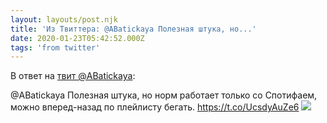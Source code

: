 ```yaml
---
layout: layouts/post.njk
title: 'Из Твиттера: @ABatickaya Полезная штука, но...'
date: 2020-01-23T05:42:52.000Z
tags: 'from twitter'
---
```

В ответ на [твит @ABatickaya](https://twitter.com/_/status/1217749016546553858):

@ABatickaya Полезная штука, но норм работает только со Спотифаем, можно вперед-назад по плейлисту бегать. https://t.co/UcsdyAuZe6
  <img src="https://pbs.twimg.com/media/EO8X615XUAE3c8O.png" />
